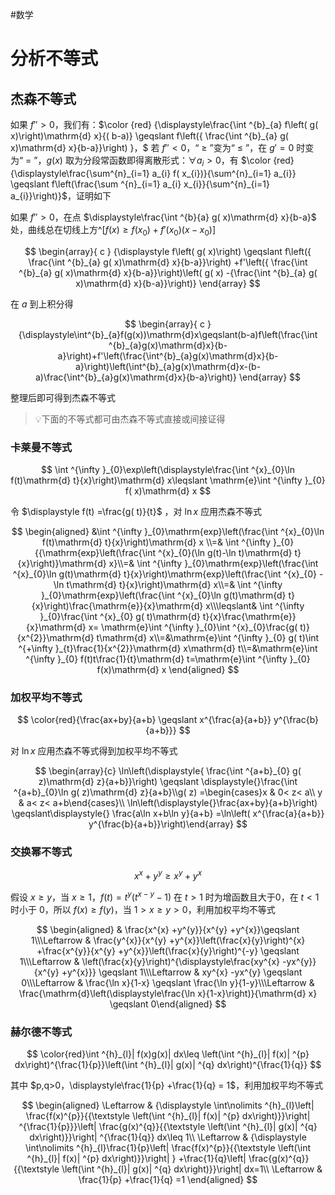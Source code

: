 #数学

# 分析不等式

## 杰森不等式

如果 $\displaystyle f''>0$，我们有：$\color {red} {\displaystyle\frac{\int ^{b}_{a} f\left( g( x)\right)\mathrm{d} x}{( b-a)} \geqslant f\left({ \frac{\int ^{b}_{a} g( x)\mathrm{d} x}{b-a}}\right) }，$ 若 $\displaystyle f''< 0$，“ $\geqslant$ ”变为“ $\leqslant$ ”，在 $g'=0$ 时变为“ $=$ ”，$g(x)$ 取为分段常函数即得离散形式：$\forall a_i>0$，有 $\color {red} {\displaystyle\frac{\sum^{n}_{i=1} a_{i} f( x_{i})}{\sum^{n}_{i=1} a_{i}} \geqslant f\left(\frac{\sum ^{n}_{i=1} a_{i} x_{i}}{\sum^{n}_{i=1} a_{i}}\right)}$，证明如下

如果 $\displaystyle f''>0$，在点 $\displaystyle\frac{\int ^{b}{a} g( x)\mathrm{d} x}{b-a}$ 处，曲线总在切线上方^[$f(x)\geqslant f(x_0)+f'(x_0)(x-x_0)$]

$$
\begin{array}{ c }
{\displaystyle f\left( g( x)\right) \geqslant f\left({ \frac{\int ^{b}_{a} g( x)\mathrm{d} x}{b-a}}\right) +f'\left({ \frac{\int ^{b}_{a} g( x)\mathrm{d} x}{b-a}}\right)\left( g( x) -{\frac{\int ^{b}_{a} g( x)\mathrm{d} x}{b-a}}\right)}
\end{array}
$$

在 $a$ 到上积分得

$$
\begin{array}{ c }
{\displaystyle\int^{b}_{a}f(g(x))\mathrm{d}x\geqslant(b-a)f\left(\frac{\int ^{b}_{a}g(x)\mathrm{d}x}{b-a}\right)+f'\left(\frac{\int^{b}_{a}g(x)\mathrm{d}x}{b-a}\right)\left(\int^{b}_{a}g(x)\mathrm{d}x-(b-a)\frac{\int^{b}_{a}g(x)\mathrm{d}x}{b-a}\right)}
\end{array}
$$

整理后即可得到杰森不等式

> 💡下面的不等式都可由杰森不等式直接或间接证得

### 卡莱曼不等式

$$
\int ^{\infty }_{0}\exp\left(\displaystyle\frac{\int ^{x}_{0}\ln f(t)\mathrm{d} t}{x}\right)\mathrm{d} x\leqslant \mathrm{e}\int ^{\infty }_{0} f( x)\mathrm{d} x
$$

令 $\displaystyle f(t) =\frac{g( t)}{t}$ ，对 $\ln x$ 应用杰森不等式

$$
\begin{aligned} &\int ^{\infty }_{0}\mathrm{exp}\left(\frac{\int ^{x}_{0}\ln f(t)\mathrm{d} t}{x}\right)\mathrm{d} x \\=& \int ^{\infty }_{0}{{\mathrm{exp}\left(\frac{\int ^{x}_{0}(\ln g(t)-\ln t)\mathrm{d} t}{x}\right)}\mathrm{d} x}\\=& \int ^{\infty }_{0}\mathrm{exp}\left(\frac{\int ^{x}_{0}\ln g(t)\mathrm{d} t}{x}\right)\mathrm{exp}\left(\frac{\int ^{x}_{0} -\ln t\mathrm{d} t}{x}\right)\mathrm{d} x\\=& \int ^{\infty }_{0}\mathrm{exp}\left(\frac{\int ^{x}_{0}\ln g(t)\mathrm{d} t}{x}\right)\frac{\mathrm{e}}{x}\mathrm{d} x\\\leqslant& \int ^{\infty }_{0}\frac{\int ^{x}_{0} g( t)\mathrm{d} t}{x}\frac{\mathrm{e}}{x}\mathrm{d} x= \mathrm{e}\int ^{\infty }_{0}\int ^{x}_{0}\frac{g( t)}{x^{2}}\mathrm{d} t\mathrm{d} x\\=&\mathrm{e}\int ^{\infty }_{0} g( t)\int ^{+\infty }_{t}\frac{1}{x^{2}}\mathrm{d} x\mathrm{d} t\\=&\mathrm{e}\int ^{\infty }_{0} f(t)t\frac{1}{t}\mathrm{d} t=\mathrm{e}\int ^{\infty }_{0} f(x)\mathrm{d} x \end{aligned}
$$

### 加权平均不等式

$$
\color{red}{\frac{ax+by}{a+b} \geqslant x^{\frac{a}{a+b}} y^{\frac{b}{a+b}}}
$$

对 $\ln x$ 应用杰森不等式得到加权平均不等式

$$
\begin{array}{c}
\ln\left(\displaystyle{ \frac{\int ^{a+b}_{0} g( z)\mathrm{d} z}{a+b}}\right) \geqslant \displaystyle{}\frac{\int ^{a+b}_{0}\ln g( z)\mathrm{d} z}{a+b}\\g( z) =\begin{cases}x & 0< z< a\\
y & a< z< a+b\end{cases}\\
\ln\left(\displaystyle{}\frac{ax+by}{a+b}\right) \geqslant\displaystyle{} \frac{a\ln x+b\ln y}{a+b} =\ln\left( x^{\frac{a}{a+b}} y^{\frac{b}{a+b}}\right)\end{array}
$$

### 交换幂不等式

$$
x^x+y^y\geqslant x^y+y^x
$$

假设 $\displaystyle x\geqslant y$，当 $\displaystyle x\geqslant 1$，$\displaystyle f( t) =t^{y}\left( t^{x-y} -1\right)$ 在 $t>1$ 时为增函数且大于0，在 $t<1$ 时小于 $0$，所以 $\displaystyle f( x) \geqslant f( y)$，当 $\displaystyle 1 >x\geqslant y >0$，利用加权平均不等式

$$
\begin{aligned} & \frac{x^{x} +y^{y}}{x^{y} +y^{x}}\geqslant 1\\\Leftarrow  & \frac{y^{x}}{x^{y} +y^{x}}\left(\frac{x}{y}\right)^{x} +\frac{x^{y}}{x^{y} +y^{x}}\left(\frac{x}{y}\right)^{-y} \geqslant 1\\\Leftarrow  & \left(\frac{x}{y}\right)^{\displaystyle\frac{xy^{x} -yx^{y}}{x^{y} +y^{x}}} \geqslant 1\\\Leftarrow  & xy^{x} -yx^{y} \geqslant 0\\\Leftarrow  & \frac{\ln x}{1-x} \geqslant \frac{\ln y}{1-y}\\\Leftarrow  & \frac{\mathrm{d}\left(\displaystyle\frac{\ln x}{1-x}\right)}{\mathrm{d} x} \geqslant 0\end{aligned}
$$

### 赫尔德不等式
$$
\color{red}\int ^{h}_{l}| f(x)g(x)| dx\leq \left(\int ^{h}_{l}| f(x)| ^{p} dx\right)^{\frac{1}{p}}\left(\int ^{h}_{l}| g(x)| ^{q} dx\right)^{\frac{1}{q}}
$$

其中 $p,q>0，\displaystyle\frac{1}{p} +\frac{1}{q} = 1$，利用加权平均不等式

$$
\begin{aligned}
\Leftarrow  & {\displaystyle \int\nolimits ^{h}_{l}\left| \frac{f(x)^{p}}{{\textstyle \left(\int ^{h}_{l}| f(x)| ^{p} dx\right)}}\right| ^{\frac{1}{p}}}\left| \frac{g(x)^{q}}{{\textstyle \left(\int ^{h}_{l}| g(x)| ^{q} dx\right)}}\right|  ^{\frac{1}{q}} dx\leq 1\\
\Leftarrow  & {\displaystyle \int\nolimits ^{h}_{l}\frac{1}{p}\left| \frac{f(x)^{p}}{{\textstyle \left(\int ^{h}_{l}| f(x)| ^{p} dx\right)}}\right| } +\frac{1}{q}\left| \frac{g(x)^{q}}{{\textstyle \left(\int ^{h}_{l}| g(x)| ^{q} dx\right)}}\right| dx=1\\
\Leftarrow  & \frac{1}{p} +\frac{1}{q} =1
\end{aligned}
$$